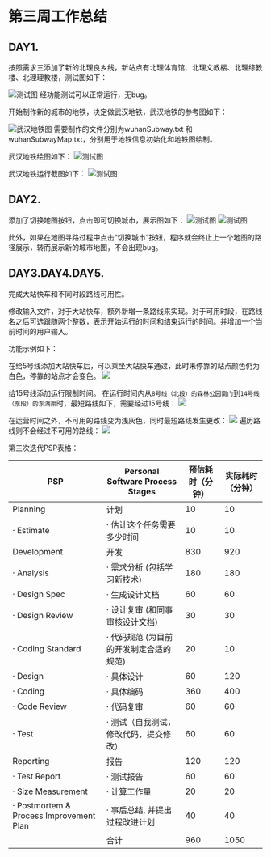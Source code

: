 # 第三周工作总结

## DAY1.
按照需求三添加了新的北理良乡线，新站点有北理体育馆、北理文教楼、北理综教楼、北理理教楼，测试图如下：

![测试图](img/11.png)
经功能测试可以正常运行，无bug。

开始制作新的城市的地铁，决定做武汉地铁，武汉地铁的参考图如下：

![武汉地铁图](img/wuhanSubway.png)
需要制作的文件分别为wuhanSubway.txt 和 wuhanSubwayMap.txt，分别用于地铁信息初始化和地铁图绘制。

武汉地铁绘图如下：
![测试图](img/12.png)

武汉地铁运行截图如下：
![测试图](img/13.png)

## DAY2.
添加了切换地图按钮，点击即可切换城市，展示图如下：
![测试图](img/14.png)
![测试图](img/15.png)

此外，如果在地图寻路过程中点击“切换城市”按钮，程序就会终止上一个地图的路径展示，转而展示新的城市地图，不会出现bug。

## DAY3.DAY4.DAY5.

完成大站快车和不同时段路线可用性。

修改输入文件，对于大站快车，额外新增一条路线来实现。对于可用时段，在路线名之后可选跟随两个整数，表示开始运行的时间和结束运行的时间。并增加一个当前时间的用户输入。

功能示例如下：

在给5号线添加大站快车后，可以乘坐大站快车通过，此时未停靠的站点颜色仍为白色，停靠的站点才会变色。
![](img/18.png)

给15号线添加运行限制时间。
在运行时间内从`8号线（北段）的森林公园南门`到`14号线（东段）的东湖渠`时，最短路线如下，需要经过15号线：
![](img/16.png)

在运营时间之外，不可用的路线变为浅灰色，同时最短路线发生更改：
![](img/17.png)
遍历路线则不会经过不可用的路线：
![](img/19.png)



第三次迭代PSP表格：

| PSP                                     | Personal Software Process Stages        | 预估耗时（分钟） | 实际耗时（分钟） |
| --------------------------------------- | --------------------------------------- | ---------------- | ---------------- |
| Planning                                | 计划                                    |        10         |       10        |
| · Estimate                              | · 估计这个任务需要多少时间              |         10       |        10       |
| Development                             | 开发                                    |       830       |       920       |
| · Analysis                              | · 需求分析 (包括学习新技术)             |        180        |       180        |
| · Design Spec                           | · 生成设计文档                          |        60        |        60         |
| · Design Review                         | · 设计复审 (和同事审核设计文档)         |        30        |         30        |
| · Coding Standard                       | · 代码规范 (为目前的开发制定合适的规范) |        20        |        10         |
| · Design                                | · 具体设计                              |       60        |        120        |
| · Coding                                | · 具体编码                              |       360        |       400        |
| · Code Review                           | · 代码复审                              |        60        |        60        |
| · Test                                  | · 测试（自我测试，修改代码，提交修改）  |        60        |        60       |
| Reporting                               | 报告                                    |       120        |       120        |
| · Test Report                           | · 测试报告                              |        60        |        60        |
| · Size Measurement                      | · 计算工作量                            |       20         |        20        |
| · Postmortem & Process Improvement Plan | · 事后总结, 并提出过程改进计划          |        40        |         40       |
|                                         | 合计                                    |       960       |       1050       |
